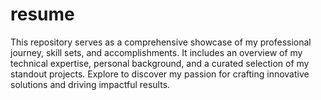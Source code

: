 # resume
This repository serves as a comprehensive showcase of my professional journey, skill sets, and accomplishments. It includes an overview of my technical expertise, personal background, and a curated selection of my standout projects. Explore to discover my passion for crafting innovative solutions and driving impactful results.
